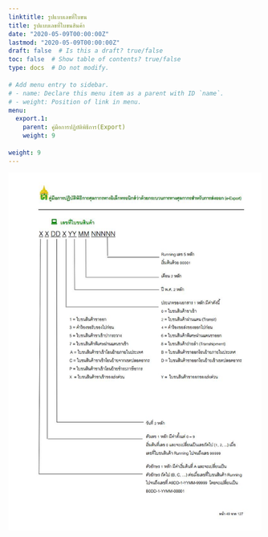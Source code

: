 ```yaml
---
linktitle: รูปแบบเลขที่ใบขน
title: รูปแบบเลขที่ใบขนสินค้า
date: "2020-05-09T00:00:00Z"
lastmod: "2020-05-09T00:00:00Z"
draft: false  # Is this a draft? true/false
toc: false  # Show table of contents? true/false
type: docs  # Do not modify.

# Add menu entry to sidebar.
# - name: Declare this menu item as a parent with ID `name`.
# - weight: Position of link in menu.
menu:
  export.1:
    parent: คู่มือการปฏิบัติพิธีการ(Export)
    weight: 9

weight: 9
---
```



![](https://github.com/ecs-support/knowledge-center/raw/master/img/export/export-guide/e-Export-guidejpg_Page49.jpg)